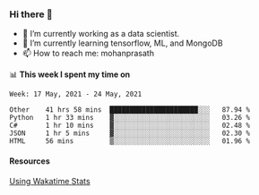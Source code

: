 ### Hi there 👋

- 🔭 I’m currently working as a data scientist.
- 🌱 I’m currently learning tensorflow, ML, and MongoDB
- 📫 How to reach me: mohanprasath

📊 **This week I spent my time on**
<!--START_SECTION:waka-->
```text
Week: 17 May, 2021 - 24 May, 2021

Other    41 hrs 58 mins  ██████████████████████░░░   87.94 % 
Python   1 hr 33 mins    ▓░░░░░░░░░░░░░░░░░░░░░░░░   03.26 % 
C#       1 hr 10 mins    ▓░░░░░░░░░░░░░░░░░░░░░░░░   02.48 % 
JSON     1 hr 5 mins     ▓░░░░░░░░░░░░░░░░░░░░░░░░   02.30 % 
HTML     56 mins         ▒░░░░░░░░░░░░░░░░░░░░░░░░   01.96 % 
```
<!--END_SECTION:waka-->

#### Resources
[Using Wakatime Stats](https://github.com/marketplace/actions/waka-readme)
